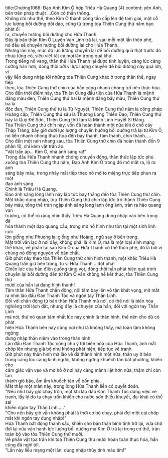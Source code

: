title:Chương1066: Đạo Anh Kim Ô hợp Triêu Hà Quang (4)
content:
yên Anh, bên trên pháp thuật …Còn có thần thông.<br>Không chỉ như thế, theo Kim Ô thành công tấn cấp lên đệ tam giai, một cỗ<br>lực lượng bồi dưỡng dồi dào, cũng từ trong tòa Thiên Cung thứ năm bạo phát đi<br>ra, chuyển hướng bồi dưỡng cho Hứa Thanh.<br>Đây là bản thân Kim Ô Luyện Vạn Linh trả lại, sau mỗi một lần thôn phệ,<br>nó đều sẽ chuyển hướng bồi dưỡng lại cho Hứa Thanh.<br>Nhưng lần này, mức độ lực lượng chuyển lại để bồi dưỡng quả thật trước đó<br>chưa từng có, siêu việt tất cả mọi lần trong quá khứ.<br>Trong tiếng nổ vang, thân thể Hứa Thanh lại được tinh luyện, càng lúc càng<br>cường hãn hơn, đồng thời bởi vì lực lượng chuyển để bồi dưỡng này quá lớn, vì<br>vậy liền dung nhập tới những tòa Thiên Cung khác ở trong thân thể, ngay tiếp<br>theo, tòa Thiên Cung thứ chín của hắn cũng nhanh chóng trở nên thực hóa.<br>Cho đến thời điểm này, tòa Thiên Cung đầu tiên của Hứa Thanh là mệnh<br>đăng màu đen, Thiên Cung thứ hai là mệnh đăng bảy màu, Thiên Cung thứ ba là<br>độc đan, Thiên Cung thứ tư là Tử Nguyệt, Thiên Cung thứ năm là công pháp<br>Hoàng cấp, Thiên Cung thứ sáu là Thương Long Thiên Đạo, Thiên Cung thứ<br>bảy là Quỷ Đế Sơn, Thiên Cung thứ tám là Minh Linh Huyết Sí Đăng.<br>Tòa Thiên Cung thứ chín này, vốn đã hoàn thành một nửa khi ở chỗ cây<br>Thập Tràng, bây giờ dưới lực lượng chuyển hướng bồi dưỡng trả lại từ Kim Ô,<br>nó liền nhanh chóng thực hóa đến bảy thành, tám thành, chín thành.....<br>Cho đến một nén nhang sau, tòa Thiên Cung thứ chín đã hoàn thành đến 9<br>phần 10, chỉ kém vật trấn áp.<br>"Vật trấn áp… Kim Ô, nhả ánh sáng ra!"<br>Trong đầu Hứa Thanh nhanh chóng chuyển động, thần thức lập tức phủ<br>xuống tòa Thiên Cung thứ năm, Đạo Anh Kim Ô trong đó mở mắt ra, lộ ra ánh<br>sáng bảy màu, trong nháy mắt tiếp theo nó mở to miệng trực tiếp phun ra một<br>đạo ánh sáng.<br>Chính là Triêu Hà Quang.<br>Đạo ánh sáng lóng lánh này lập tức bay thẳng đến tòa Thiên Cung thứ chín.<br>Một khắc dung nhập, tòa Thiên Cung thứ chín lập tức trở thành Thiên Cung<br>bảy màu, tổng thể tràn ngập ánh sáng long lanh óng ánh, tràn ra hào quang vạn<br>trượng, có thể rõ ràng nhìn thấy Triêu Hà Quang dung nhập vào bên trong đã<br>hóa thành một đạo quang cầu, trong mơ hồ hình như tồn tại một sinh linh cực<br>lớn giống như Phượng lại giống như Hoàng, ngủ say ở bên trong.<br>Mặt trời vẫn lạc ở nơi đây, không phải là Kim Ô, mà là một loại sinh mạng<br>thể khác, về phần tại sao Kim Ô của Hứa Thanh có thể thôn phệ, đó là bởi vì<br>chúng nó đồng nguyên về bản chất.<br>Giờ phút này theo tòa Thiên Cung thứ chín hình thành, một khắc Triêu Hà<br>Quang trấn giữ bên trong, tu vi Hứa Thanh …đột phá!<br>Chiến lực của hắn điên cuồng tăng vọt, đồng thời hắn phát hiện quá trình<br>chuyển lại bồi dưỡng đến từ Kim Ô vẫn không hề kết thúc, tòa Thiên Cung thứ<br>mười của hắn lại đang hình thành!<br>Tâm thần Hứa Thanh chấn động, nội tâm bay lên vô tận khát vọng, mở mắt<br>ra nhìn lão đầu Đan Thanh Tộc và ngón tay Thần Linh.<br>Đối với chấn động từ bản thân Hứa Thanh mà nói, có thể nói là biến hóa<br>nghiêng trời lệch đất, nhưng đây là chuyện của hắn, đối với ngón tay Thần Linh<br>mà nói, thứ nó quan tâm nhất lúc này chính là thân hình, thế nên cho dù có phát<br>hiện Hứa Thanh bên này cũng coi như là không thấy, mà toàn tâm không ngừng<br>dung nhập thần niệm vào trong thân hình.<br>Lão đầu Đan Thanh Tộc cũng chú ý tới biến hóa của Hứa Thanh, ánh mắt<br>chớp lên nhưng giả bộ như không phát hiện, tiếp tục vẽ tranh.<br>Giờ phút này thân hình mà lão vẽ đã thành hình một nửa, thần uy ở bên<br>trong càng lúc càng kinh người, không ngừng khuếch tán bát phương, khiến cho<br>cảm giác vặn vẹo và mơ hồ ở nơi này càng mãnh liệt hơn nữa, thậm chí còn tạo<br>thành gió bão, ầm ầm khuếch tán về bốn phía.<br>Mắt thấy một màn này, trong lòng Hứa Thanh liền có quyết đoán.<br>"Nếu như bây giờ chạy trốn, một khi lão đầu Đan Thanh Tộc dừng việc vẽ<br>tranh, lấy lý do ta chạy trốn khiến cho nước sơn thiếu khuyết, đại khái có thể sai<br>khiến ngón tay Thần Linh....."<br>"Cho nên bây giờ vẫn không phải là thời cơ bỏ chạy, phải đợi một cái chớp<br>mắt khi ngón tay dung nhập!"<br>Hứa Thanh bất động thanh sắc, khiến cho bản thân bình tĩnh trở lại, vừa chờ<br>đợi lại vừa vận hành lực lượng bồi dưỡng mà Kim Ô trả lại trong cơ thể, tràn<br>toàn bộ vào tòa Thiên Cung thứ mười.<br>Về phần vật tọa trấn khi tòa Thiên Cung thứ mười hoàn toàn thực hóa, hắn<br>cũng đã nghĩ tới.<br>"Lần này liều mạng một lần, dung nhập thủy tinh màu tím!"